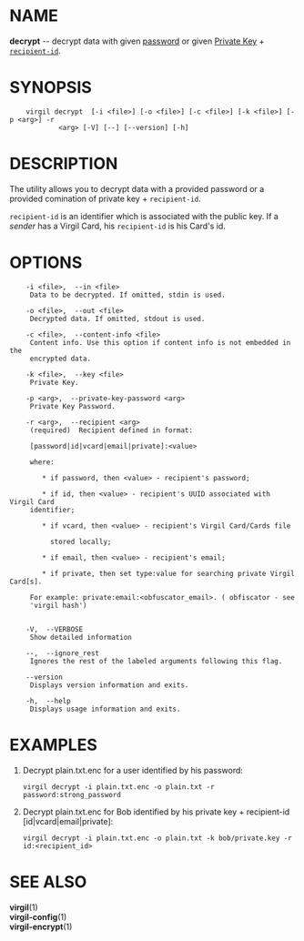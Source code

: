 NAME
====

**decrypt** -- decrypt data with given
[password](https://github.com/VirgilSecurity/virgil/wiki/Virgil-Glossary#private-key-password)
or given [Private
Key](https://github.com/VirgilSecurity/virgil/wiki/Virgil-Glossary#private-key)
+
[`recipient-id`](https://github.com/VirgilSecurity/virgil/wiki/Virgil-Glossary#recipients-identifier).

SYNOPSIS
========

        virgil decrypt  [-i <file>] [-o <file>] [-c <file>] [-k <file>] [-p <arg>] -r
                <arg> [-V] [--] [--version] [-h]

DESCRIPTION
===========

The utility allows you to decrypt data with a provided password or a
provided comination of private key + `recipient-id`.

`recipient-id` is an identifier which is associated with the public key.
If a *sender* has a Virgil Card, his `recipient-id` is his Card's id.

OPTIONS
=======

        -i <file>,  --in <file>
         Data to be decrypted. If omitted, stdin is used.

        -o <file>,  --out <file>
         Decrypted data. If omitted, stdout is used.

        -c <file>,  --content-info <file>
         Content info. Use this option if content info is not embedded in the
         encrypted data.

        -k <file>,  --key <file>
         Private Key.

        -p <arg>,  --private-key-password <arg>
         Private Key Password.

        -r <arg>,  --recipient <arg>
         (required)  Recipient defined in format:

         [password|id|vcard|email|private]:<value>

         where:

            * if password, then <value> - recipient's password;

            * if id, then <value> - recipient's UUID associated with Virgil Card
         identifier;

            * if vcard, then <value> - recipient's Virgil Card/Cards file

              stored locally;

            * if email, then <value> - recipient's email;

            * if private, then set type:value for searching private Virgil Card[s].

         For example: private:email:<obfuscator_email>. ( obfiscator - see
         'virgil hash')


        -V,  --VERBOSE
         Show detailed information

        --,  --ignore_rest
         Ignores the rest of the labeled arguments following this flag.

        --version
         Displays version information and exits.

        -h,  --help
         Displays usage information and exits.

EXAMPLES
========

1.  Decrypt plain.txt.enc for a user identified by his password:

        virgil decrypt -i plain.txt.enc -o plain.txt -r password:strong_password

2.  Decrypt plain.txt.enc for Bob identified by his private key +
    recipient-id \[id|vcard|email|private\]:

        virgil decrypt -i plain.txt.enc -o plain.txt -k bob/private.key -r id:<recipient_id>

SEE ALSO
========

**virgil**(1)  
**virgil-config**(1)  
**virgil-encrypt**(1)
